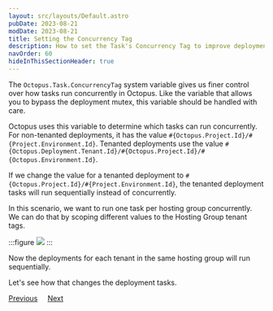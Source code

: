 ```yaml
---
layout: src/layouts/Default.astro
pubDate: 2023-08-21
modDate: 2023-08-21
title: Setting the Concurrency Tag
description: How to set the Task's Concurrency Tag to improve deployment efficiency
navOrder: 60
hideInThisSectionHeader: true
---
```


The `Octopus.Task.ConcurrencyTag` system variable gives us finer control over how tasks run concurrently in Octopus. Like the variable that allows you to bypass the deployment mutex, this variable should be handled with care.

Octopus uses this variable to determine which tasks can run concurrently. For non-tenanted deployments, it has the value `#{Octopus.Project.Id}/#{Project.Environment.Id}`. Tenanted deployments use the value `#{Octopus.Deployment.Tenant.Id}/#{Octopus.Project.Id}/#{Octopus.Environment.Id}`.

If we change the value for a tenanted deployment to `#{Octopus.Project.Id}/#{Project.Environment.Id}`, the tenanted deployment tasks will run sequentially instead of concurrently.

In this scenario, we want to run one task per hosting group concurrently. We can do that by scoping different values to the Hosting Group tenant tags.

:::figure
![](/docs/tenants/guides/tenants-sharing-machine-targets/variable.png)
:::

Now the deployments for each tenant in the same hosting group will run sequentially.

Let's see how that changes the deployment tasks.

<span><a class="button btn-secondary" href="/docs/tenants/guides/tenants-sharing-machine-targets/deploying-before-concurrency-tag">Previous</a></span>&nbsp;&nbsp;&nbsp;&nbsp;&nbsp;<span><a class="button btn-success" href="/docs/tenants/guides/tenants-sharing-machine-targets/deploying-after-concurrency-tag">Next</a></span>